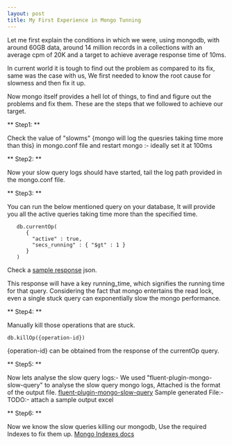 ```yaml
---
layout: post
title: My First Experience in Mongo Tunning
---
```


Let me first explain the conditions in which we were, using mongodb, with around 60GB data, around 14 million records in a collections with an average cpm of 20K and a target to achieve average response time of 10ms.

In current world it is tough to find out the problem as compared to its fix, same was the case with us, We first needed to know the root cause for slowness and then fix it up.

Now mongo itself provides a hell lot of things, to find and figure out the problems and fix them.
These are the steps that we followed to achieve our target.

 ** Step1: **
  
 Check the value of "slowms" {mongo will log the quesries taking time more than this} in mongo.conf file and restart mongo :- ideally set it at 100ms
 
 
 ** Step2: **
  
 Now your slow query logs should have started, tail the log path provided in the mongo.conf file.
 
 
 ** Step3: **    
 
 You can run the below mentioned query on your database, It will provide you all the active queries taking time more than the specified time.
 
       db.currentOp(
          {
            "active" : true,
            "secs_running" : { "$gt" : 1 }
          }
       )
 
   Check a [sample response](../samples/sample1_current_op_response.json) json.
   
   This response will have a key running_time, which signifies the running time for that query. 
   Considering the fact that mongo entertains the read lock, even a single stuck query can exponentially slow the mongo performance. 
   
 ** Step4: **
    
  Manually kill those operations that are stuck.
 
    db.killOp({operation-id})
 
   {operation-id} can be obtained from the response of the currentOp query. 
 
 ** Step5: **  
 
 Now lets analyse the slow query logs:-
 We used "fluent-plugin-mongo-slow-query" to analyse the slow query mongo logs, Attached is the format of the output file.
 [fluent-plugin-mongo-slow-query](https://github.com/caosiyang/fluent-plugin-mongo-slow-query)
 Sample generated File:- TODO:- attach a sample output excel
    
 ** Step6: **
 
 Now we know the slow queries killing our mongodb, Use the required Indexes to fix them up.
 [Mongo Indexes docs](https://docs.mongodb.org/manual/indexes/)